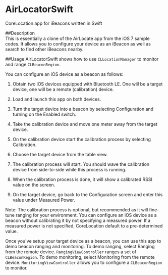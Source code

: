 AirLocatorSwift
===============

CoreLocation app for iBeacons written in Swift

##Description  
This is essentially a clone of the AirLocate app from the iOS 7 sample codes. It allows you to configure your device as an iBeacon as well as search to find other iBeacons nearby.

##Usage
AirLocatorSwift shows how to use `CLLocationManager` to monitor and range `CLBeaconRegion`.

You can configure an iOS device as a beacon as follows:

1. Obtain two iOS devices equipped with Bluetooth LE. One will be a target device, one will be a remote (calibration) device.

2. Load and launch this app on both devices.

3. Turn the target device into a beacon by selecting Configuration and turning on the Enabled switch.

4. Take the calibration device and move one meter away from the target device.

5. On the calibration device start the calibration process by selecting Calibration.

6. Choose the target device from the table view.

7. The calibration process will start. You should wave the calibration device from side-to-side while this process is running.

8. When the calibration process is done, it will show a calibrated RSSI value on the screen.

9. On the target device, go back to the Configuration screen and enter this value under Measured Power.

Note: The calibration process is optional, but recommended as it will fine-tune ranging for your environment.
You can configure an iOS device as a beacon without calibrating it by not specifying a measured power.
If a measured power is not specified, CoreLocation default to a pre-determined value.

Once you've setup your target device as a beacon, you can use this app to demo beacon ranging and monitoring.
To demo ranging, select Ranging from the remote device. `RangingViewController` ranges a set of `CLBeaconRegion`.
To demo monitoring, select Monitoring from the remote device. `MonitoringViewController` allows you to configure a `CLBeaconRegion` to monitor.
